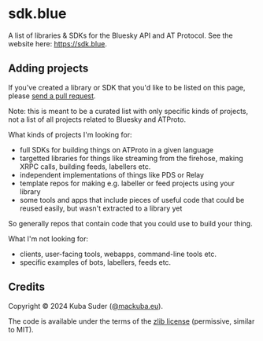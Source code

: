 # sdk.blue

A list of libraries & SDKs for the Bluesky API and AT Protocol. See the website here: <https://sdk.blue>.

## Adding projects

If you've created a library or SDK that you'd like to be listed on this page, please [send a pull request](https://github.com/mackuba/sdk.blue/pulls).

Note: this is meant to be a curated list with only specific kinds of projects, not a list of all projects related to Bluesky and ATProto.

What kinds of projects I'm looking for:

* full SDKs for building things on ATProto in a given language
* targetted libraries for things like streaming from the firehose, making XRPC calls, building feeds, labellers etc.
* independent implementations of things like PDS or Relay
* template repos for making e.g. labeller or feed projects using your library
* some tools and apps that include pieces of useful code that could be reused easily, but wasn't extracted to a library yet

So generally repos that contain code that you could use to build your thing.

What I'm not looking for:

* clients, user-facing tools, webapps, command-line tools etc.
* specific examples of bots, labellers, feeds etc.


## Credits

Copyright © 2024 Kuba Suder ([@mackuba.eu](https://bsky.app/profile/mackuba.eu)).

The code is available under the terms of the [zlib license](https://choosealicense.com/licenses/zlib/) (permissive, similar to MIT).

